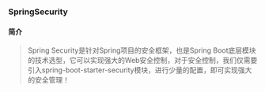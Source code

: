 ### SpringSecurity

#### 简介

> Spring Security是针对Spring项目的安全框架，也是Spring Boot底层模块的技术选型，它可以实现强大的Web安全控制，对于安全控制，我们仅需要引入spring-boot-starter-security模块，进行少量的配置，即可实现强大的安全管理！

